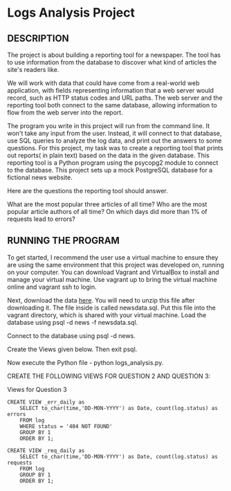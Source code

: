 # Logs Analysis Project
## DESCRIPTION

The project is about building a reporting tool for a newspaper. The tool has to use information from the database to discover what kind of articles the site's readers like.

We will work with data that could have come from a real-world web application, with fields representing information that a web server would record, such as HTTP status codes and URL paths. The web server and the reporting tool both connect to the same database, allowing information to flow from the web server into the report.



The program you write in this project will run from the command line. It won't take any input from the user. Instead, it will connect to that database, use SQL queries to analyze the log data, and print out the answers to some questions.
For this project, my task was to create a reporting tool that prints out reports( in plain text) based on the data in the given database. This reporting tool is a Python program using the psycopg2 module to connect to the database. This project sets up a mock PostgreSQL database for a fictional news website. 

Here are the questions the reporting tool should answer.

What are the most popular three articles of all time?
Who are the most popular article authors of all time?
On which days did more than 1% of requests lead to errors?

## RUNNING THE PROGRAM
To get started, I recommend the user use a virtual machine to ensure they are using the same environment that this project was developed on, running on your computer. You can download Vagrant and VirtualBox to install and manage your virtual machine. Use vagrant up to bring the virtual machine online and vagrant ssh to login.


Next, download the data [here](https://d17h27t6h515a5.cloudfront.net/topher/2016/August/57b5f748_newsdata/newsdata.zip). You will need to unzip this file after downloading it. The file inside is called newsdata.sql. Put this file into the vagrant directory, which is shared with your virtual machine.
Load the database using psql -d news -f newsdata.sql.

Connect to the database using psql -d news.

Create the Views given below. Then exit psql.

Now execute the Python file - python logs_analysis.py.

CREATE THE FOLLOWING VIEWS FOR QUESTION 2 AND QUESTION 3:

Views for Question 3
```
CREATE VIEW _err_daily as 
	SELECT to_char(time,'DD-MON-YYYY') as Date, count(log.status) as errors
	FROM log
   	WHERE status = '404 NOT FOUND'
   	GROUP BY 1
	ORDER BY 1;
```

```
CREATE VIEW _req_daily as 
	SELECT to_char(time,'DD-MON-YYYY') as Date, count(log.status) as requests
	FROM log
	GROUP BY 1
	ORDER BY 1;
```

